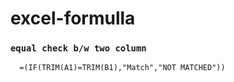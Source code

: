 # excel-formulla

### `equal check b/w two column`
      =(IF(TRIM(A1)=TRIM(B1),"Match","NOT MATCHED"))
